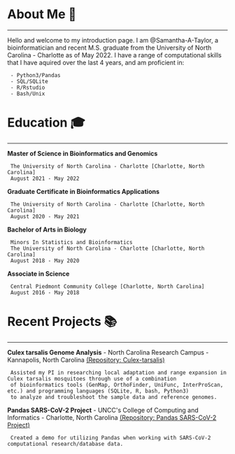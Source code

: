 # About Me 👋
***
Hello and welcome to my introduction page. I am @Samantha-A-Taylor, a bioinformatician and recent M.S. graduate from the University of North Carolina - Charlotte as of May 2022. I have a range of computational skills that I have aquired over the last 4 years, and am proficient in:

     - Python3/Pandas
     - SQL/SQLite
     - R/Rstudio
     - Bash/Unix

# Education :mortar_board:
***
**Master of Science in Bioinformatics and Genomics**

     The University of North Carolina - Charlotte [Charlotte, North Carolina]
     August 2021 - May 2022

**Graduate Certificate in Bioinformatics Applications**

     The University of North Carolina - Charlotte [Charlotte, North Carolina]
     August 2020 - May 2021

**Bachelor of Arts in Biology**

     Minors In Statistics and Bioinformatics
     The University of North Carolina - Charlotte [Charlotte, North Carolina]
     August 2018 - May 2020

**Associate in Science**

     Central Piedmont Community College [Charlotte, North Carolina]
     August 2016 - May 2018

# Recent Projects :books:
***
**Culex tarsalis Genome Analysis** - North Carolina Research Campus - Kannapolis, North Carolina [(Repository: Culex-tarsalis)](https://github.com/Samantha-A-Taylor/Culex-tarsalis)

     Assisted my PI in researching local adaptation and range expansion in Culex tarsalis mosquitoes through use of a combination 
     of bioinformatics tools (GenMap, OrthoFinder, UniFunc, InterProScan, etc.) and programming languages (SQLite, R, bash, Python3)
     to analyze and troubleshoot the sample data and reference genomes.
     
**Pandas SARS-CoV-2 Project** - UNCC's College of Computing and Informatics - Charlotte, North Carolina [(Repository: Pandas SARS-CoV-2 Project)](https://github.com/Samantha-A-Taylor/Pandas_SARS-CoV-2_Project-/blob/main/Pandas%20SARS-CoV-2%20Project.ipynb)

     Created a demo for utilizing Pandas when working with SARS-CoV-2 computational research/database data.
